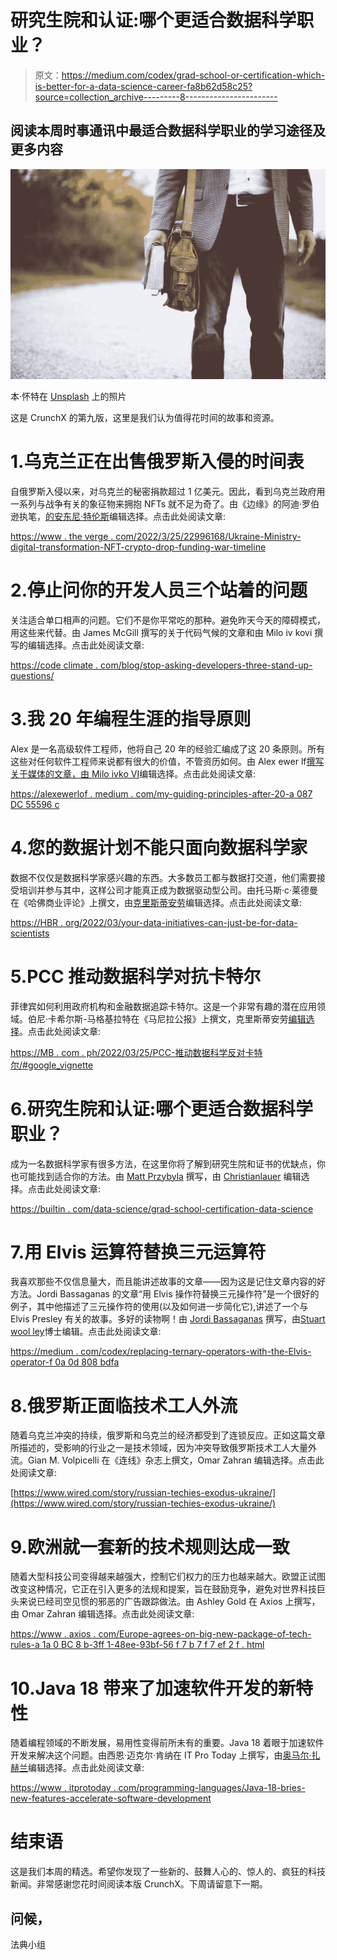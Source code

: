 # 研究生院和认证:哪个更适合数据科学职业？

> 原文：<https://medium.com/codex/grad-school-or-certification-which-is-better-for-a-data-science-career-fa8b62d58c25?source=collection_archive---------8----------------------->

## 阅读本周时事通讯中最适合数据科学职业的学习途径及更多内容

![](img/9c95ca97a0ab663867b66bdb63d39775.png)

本·怀特在 [Unsplash](https://unsplash.com?utm_source=medium&utm_medium=referral) 上的照片

这是 CrunchX 的第九版，这里是我们认为值得花时间的故事和资源。

# 1.乌克兰正在出售俄罗斯入侵的时间表

自俄罗斯入侵以来，对乌克兰的秘密捐款超过 1 亿美元。因此，看到乌克兰政府用一系列与战争有关的象征物来拥抱 NFTs 就不足为奇了。由《边缘》的阿迪·罗伯逊执笔，[的安东尼·特伦斯](https://medium.com/u/e178959c822?source=post_page-----fa8b62d58c25--------------------------------)编辑选择。点击此处阅读文章:

[https://www . the verge . com/2022/3/25/22996168/Ukraine-Ministry-digital-transformation-NFT-crypto-drop-funding-war-timeline](https://www.theverge.com/2022/3/25/22996168/ukraine-ministry-digital-transformation-nft-crypto-drop-fundraising-war-timeline)

# 2.停止问你的开发人员三个站着的问题

关注适合单口相声的问题。它们不是你平常吃的那种。避免昨天今天的障碍模式，用这些来代替。由 James McGill 撰写的关于代码气候的文章和由 Milo iv kovi 撰写的编辑选择。点击此处阅读文章:

[https://code climate . com/blog/stop-asking-developers-three-stand-up-questions/](https://codeclimate.com/blog/stop-asking-developers-three-standup-questions/)

# 3.我 20 年编程生涯的指导原则

Alex 是一名高级软件工程师，他将自己 20 年的经验汇编成了这 20 条原则。所有这些对任何软件工程师来说都有很大的价值，不管资历如何。由 Alex ewer lf[撰写关于媒体的文章，由 Milo ivko VI](https://medium.com/u/59d815140088?source=post_page-----fa8b62d58c25--------------------------------)编辑选择。点击此处阅读文章:

[https://alexewerlof . medium . com/my-guiding-principles-after-20-a 087 DC 55596 c](https://alexewerlof.medium.com/my-guiding-principles-after-20-years-of-programming-a087dc55596c)

# 4.您的数据计划不能只面向数据科学家

数据不仅仅是数据科学家感兴趣的东西。大多数员工都与数据打交道，他们需要接受培训并参与其中，这样公司才能真正成为数据驱动型公司。由托马斯·c·莱德曼在《哈佛商业评论》上撰文，由[克里斯蒂安劳](https://medium.com/u/2696f801a31a?source=post_page-----fa8b62d58c25--------------------------------)编辑选择。点击此处阅读文章:

[https://HBR . org/2022/03/your-data-initiatives-can-just-be-for-data-scientists](https://hbr.org/2022/03/your-data-initiatives-cant-just-be-for-data-scientists)

# 5.PCC 推动数据科学对抗卡特尔

菲律宾如何利用政府机构和金融数据追踪卡特尔。这是一个非常有趣的潜在应用领域。伯尼·卡希尔斯-马格基拉特在《马尼拉公报》上撰文，克里斯蒂安劳[编辑选择](https://medium.com/u/2696f801a31a?source=post_page-----fa8b62d58c25--------------------------------)。点击此处阅读文章:

[https://MB . com . ph/2022/03/25/PCC-推动数据科学反对卡特尔/#google_vignette](https://mb.com.ph/2022/03/25/pcc-pushes-for-data-science-against-cartels/#google_vignette)

# 6.研究生院和认证:哪个更适合数据科学职业？

成为一名数据科学家有很多方法，在这里你将了解到研究生院和证书的优缺点，你也可能找到适合你的方法。由 [Matt Przybyla](https://medium.com/u/abe5272eafd9?source=post_page-----fa8b62d58c25--------------------------------) 撰写，由 [Christianlauer](https://medium.com/u/2696f801a31a?source=post_page-----fa8b62d58c25--------------------------------) 编辑选择。点击此处阅读文章:

[https://builtin . com/data-science/grad-school-certification-data-science](https://builtin.com/data-science/grad-school-certification-data-science)

# 7.用 Elvis 运算符替换三元运算符

我喜欢那些不仅信息量大，而且能讲述故事的文章——因为这是记住文章内容的好方法。Jordi Bassaganas 的文章“用 Elvis 操作符替换三元操作符”是一个很好的例子，其中他描述了三元操作符的使用(以及如何进一步简化它),讲述了一个与 Elvis Presley 有关的故事。多好的读物啊！由 [Jordi Bassaganas](https://medium.com/u/4302d177f565?source=post_page-----fa8b62d58c25--------------------------------) 撰写，由[Stuart wool ley](https://medium.com/u/a435b5883828?source=post_page-----fa8b62d58c25--------------------------------)博士编辑。点击此处阅读文章:

[https://medium . com/codex/replacing-ternary-operators-with-the-Elvis-operator-f 0a 0d 808 bdfa](/codex/replacing-ternary-operators-with-the-elvis-operator-f0a0d808bdfa)

# 8.俄罗斯正面临技术工人外流

随着乌克兰冲突的持续，俄罗斯和乌克兰的经济都受到了连锁反应。正如这篇文章所描述的，受影响的行业之一是技术领域，因为冲突导致俄罗斯技术工人大量外流。Gian M. Volpicelli 在《连线》杂志上撰文，Omar Zahran 编辑选择。点击此处阅读文章:

[https://www.wired.com/story/russian-techies-exodus-ukraine/](https://www.wired.com/story/russian-techies-exodus-ukraine/)

# 9.欧洲就一套新的技术规则达成一致

随着大型科技公司变得越来越强大，控制它们权力的压力也越来越大。欧盟正试图改变这种情况，它正在引入更多的法规和提案，旨在鼓励竞争，避免对世界科技巨头来说已经司空见惯的邪恶的广告跟踪做法。由 Ashley Gold 在 Axios 上撰写，由 Omar Zahran 编辑选择。点击此处阅读文章:

[https://www . axios . com/Europe-agrees-on-big-new-package-of-tech-rules-a 1a 0 BC 8 b-3ff 1-48ee-93bf-56 f 7 b 7 f 7 ef 2 f . html](https://www.axios.com/europe-agrees-on-big-new-package-of-tech-rules-a1a0bc8b-3ff1-48ee-93bf-56f7b7f7ef2f.html)

# 10.Java 18 带来了加速软件开发的新特性

随着编程领域的不断发展，易用性变得前所未有的重要。Java 18 着眼于加速软件开发来解决这个问题。由西恩·迈克尔·肯纳在 IT Pro Today 上撰写，由[奥马尔·扎赫兰](https://medium.com/u/74d56154f1f9?source=post_page-----fa8b62d58c25--------------------------------)编辑选择。点击此处阅读文章:

[https://www . itprotoday . com/programming-languages/Java-18-bries-new-features-accelerate-software-development](https://www.itprotoday.com/programming-languages/java-18-brings-new-features-accelerate-software-development)

# 结束语

这是我们本周的精选。希望你发现了一些新的、鼓舞人心的、惊人的、疯狂的科技新闻。非常感谢您花时间阅读本版 CrunchX。下周请留意下一期。

## 问候，

法典小组